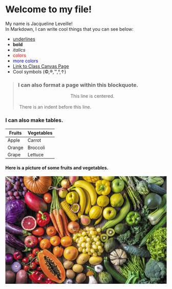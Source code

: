# Welcome to my file!

My name is Jacqueline Leveille!
<br> In Markdown, I can write cool things that you can see below:

- <ins>underlines<ins/>
- **bold**
- <em>italics</em>
- <font color="red">colors</font>
- <font color="blue">more colors</font>
- <a href="https://canvas.illinois.edu/courses/32848" target="_blank">Link to Class Canvas Page</a>
- Cool symbols (&copy;,&reg;,&trade;,&#176;,&uarr;)

>### I can also format a page within this blockquote.
><center>This line is centered.</center>
><br>&nbsp;There is an indent before this line.

### I can also make tables.
| Fruits      |Vegetables|
| ----------- | ----------- |
| Apple      |Carrot |
| Orange   |Broccoli |
| Grape   | Lettuce |

#### Here is a picture of some fruits and vegetables.
<img src="https://github.com/jgl4/photos/blob/afee625b96adf8a1e627e7c62ad3e8d30ce90fb9/fruitsandvegs.jpeg" alt="Fruits and Vegetables">
